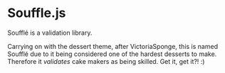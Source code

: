 Souffle.js
==========

Soufflé is a validation library. 

Carrying on with the dessert theme, after VictoriaSponge, this is named Soufflé due to it being considered one of the hardest desserts to make. Therefore it *validates* cake makers as being skilled. Get it, get it?! :)
